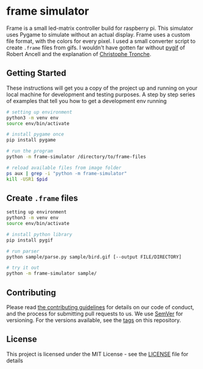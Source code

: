 # frame simulator
Frame is a small led-matrix controller build for raspberry pi. This simulator uses Pygame to simulate without an actual display. Frame uses a custom file format, with the colors for every pixel. I used a small converter script to create `.frame` files from gifs.  I wouldn't have gotten far without [pygif](https://github.com/robert-ancell/pygif) of Robert Ancell and the explanation of [Christophe Tronche](https://tronche.com/computer-graphics/gif/gif89a.html#image-descriptor).

## Getting Started

These instructions will get you a copy of the project up and running on your local machine for development and testing purposes. A step by step series of examples that tell you how to get a development env running

```bash
# setting up environment
python3 -m venv env
source env/bin/activate

# install pygame once
pip install pygame

# run the program
python -m frame-simulator /directory/to/frame-files

# reload available files from image folder
ps aux | grep -i "python -m frame-simulator"
kill -USR1 $pid
```

## Create `.frame` files

```bash
setting up environment
python3 -m venv env
source env/bin/activate

# install python library
pip install pygif

# run parser
python sample/parse.py sample/bird.gif [--output FILE/DIRECTORY]

# try it out 
python -m frame-simulator sample/
```

## Contributing

Please read [the contributing guidelines](CONTRIBUTING.md) for details on our code of conduct, and the process for submitting pull requests to us. We use [SemVer](http://semver.org/) for versioning. For the versions available, see the [tags](https://github.com/martijncasteel/frame-simulator/tags) on this repository. 

## License

This project is licensed under the MIT License - see the [LICENSE](LICENSE) file for details

